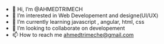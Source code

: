 - 👋 Hi, I’m @AHMEDTRIMECH
- 👀 I’m interested in Web Developement and designe(UI/UX) 
- 🌱 I’m currently learning javascript , angular, html, css 
- 💞️ I’m looking to collaborate on developement 
- 📫 How to reach me ahmedtrimeche@gmail.com

<!---
AHMEDTRIMECH/AHMEDTRIMECH is a ✨ special ✨ repository because its `README.md` (this file) appears on your GitHub profile.
You can click the Preview link to take a look at your changes.
--->
